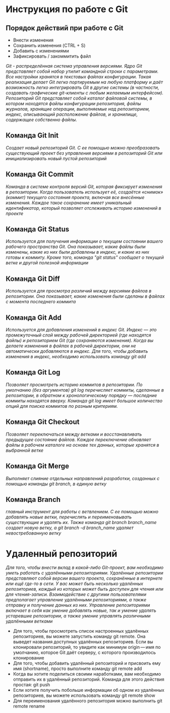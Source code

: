 # Инструкция по работе с Git
## Порядок действий при работе с Git
* Внести изменения
* Сохранить изменения (CTRL + S)
* Добавить с изменениями
* Зафиксировать / закоммитить файл

*Git - распределённая система управления версиями. Ядро Git представляет собой набор утилит командной строки с параметрами. Все настройки хранятся в текстовых файлах конфигурации. Такая реализация делает Git легко портируемым на любую платформу и даёт возможность легко интегрировать Git в другие системы (в частности, создавать графические git-клиенты с любым желаемым интерфейсом). Репозиторий Git представляет собой каталог файловой системы, в котором находятся файлы конфигурации репозитория, файлы журналов, хранящие операции, выполняемые над репозиторием, индекс, описывающий расположение файлов, и хранилище, содержащее собственно файлы.*
## Команда Git Init
*Создает новый репозиторий Git. С ее помощью можно преобразовать существующий проект без управления версиями в репозиторий Git или инициализировать новый пустой репозиторий*
## Команда Git Commit
*Команда в системе контроля версий Git, которая фиксирует изменения в репозитории. Когда пользователь использует её, создаётся «снимок» (коммит) текущего состояния проекта, включая все внесённые изменения. Каждое такое сохранение имеет уникальный идентификатор, который позволяет отслеживать историю изменений в проекте*
## Команда Git Status
 *Используется для получения информации о текущем состоянии вашего рабочего пространства Git. Она показывает, какие файлы были изменены, какие из них были добавлены в индекс, и какие из них готовы к коммиту. Кроме того, команда "git status" сообщает о текущей ветке и другой полезной информации*
 ## Команда Git Diff
 *Используется для просмотра различий между версиями файлов в репозитории. Она показывает, какие изменения были сделаны в файлах с момента последнего коммита*
 ## Команда Git Add
 *Используется для добавления изменений в индекс Git. Индекс — это промежуточный слой между рабочей директорией (где находятся файлы) и репозиторием Git (где сохраняются изменения). Когда вы делаете изменения в файлах в рабочей директории, они не автоматически добавляются в индекс. Для того, чтобы добавить изменения в индекс, необходимо использовать команду git add*
 ## Команда Git Log
 *Позволяет просмотреть историю коммитов в репозитории. По умолчанию (без аргументов) git log перечисляет коммиты, сделанные в репозитории, в обратном к хронологическому порядку — последние коммиты находятся вверху. Команда git log имеет большое количество опций для поиска коммитов по разным критериям.*
 ## Команда Git Checkout
 *Позволяет переключаться между ветками и восстанавливать предыдущее состояние файлов. Каждое переключение обновляет файлы в рабочем каталоге на основе тех данных, которые хранятся в выбранной ветке*
 ## Команда Git Merge
 *Выполняет слияние отдельных направлений разработки, созданных с помощью команды git branch, в единую ветку*
 ## Команда Branch
 *главный инструмент для работы с ветвлением. С ее помощью можно добавлять новые ветки, перечислять и переименовывать существующие и удалять их. Также команда git branch branch_name создает новую ветку, а git branch -d branch_name удаляет невостребованную ветку*
 # Удаленный репозиторий
 *Для того, чтобы внести вклад в какой-либо Git-проект, вам необходимо уметь работать с удалёнными репозиториями. Удалённые репозитории представляют собой версии вашего проекта, сохранённые в интернете или ещё где-то в сети. У вас может быть несколько удалённых репозиториев, каждый из которых может быть доступен для чтения или для чтения-записи. Взаимодействие с другими пользователями предполагает управление удалёнными репозиториями, а также отправку и получение данных из них. Управление репозиториями включает в себя как умение добавлять новые, так и умение удалять устаревшие репозитории, а также умение управлять различными удалёнными ветками*
 * Для того, чтобы просмотреть список настроенных удалённых репозиториев, вы можете запустить команду git remote. Она выведет названия доступных удалённых репозиториев. Если вы клонировали репозиторий, то увидите как минимум origin — имя по умолчанию, которое Git даёт серверу, с которого производилось клонирование
 * Для того, чтобы добавить удалённый репозиторий и присвоить ему имя (shortname), просто выполните команду git remote add
 * Когда вы хотите поделиться своими наработками, вам необходимо отправить их в удалённый репозиторий. Команда для этого действия простая: git push
 * Если хотите получить побольше информации об одном из удалённых репозиториев, вы можете использовать команду git remote show
 * Для переименования удалённого репозитория можно выполнить git remote rename


 